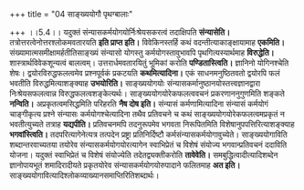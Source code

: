 +++
title = "04 साङ्ख्ययोगौ पृथग्बालाः"

+++
।।5.4।। यदुक्तं संन्यासकर्मयोगयोर्निःश्रेयसकरत्वं तदाक्षिपति
**संन्यासेति।** तत्रोत्तरत्वेनोत्तरश्लोकमवतारयति **इति प्राप्त इति।**
विवेकिनस्तर्हि कथं वदन्तीत्याकाङ्क्षायामाह **एकमिति।**
संख्यामात्मसमीक्षामर्हतीतिसाङ्ख्यं संन्यासो योगस्तु कर्मयोगस्तावुभावपि
पृथगित्यस्यार्थमाह **विरुद्धेति।** शास्त्रार्थविवेकशून्यत्वं बालत्वम्।
उत्तरार्धमवतारयितुं भूमिकां करोति **पण्डितास्त्विति।** ज्ञानिनो
योगिनश्चेति शेषः। द्वयोरविरुद्धफलत्वमेव प्रश्नपूर्वकं प्रकटयति
**कथमित्यादिना।** एकं साधनमनुष्ठितवतो द्वयोरपि फलं भवतीति
विरुद्धमित्याशङ्क्याह **उभयोरिति।** साङ्ख्ययोगयोः
संन्यासकर्मानुष्ठानयोस्तत्त्वज्ञानद्वारा निःश्रेयसफलत्वान्न
विरुद्धफलत्वशङ्केत्यर्थः। साङ्ख्ययोगयोरेकफलत्ववचनं प्रकरणाननुगुणमिति
शङ्कते **नन्विति।** अप्रकृतत्वमसिद्धमिति परिहरति **नैष दोष इति।**
संन्यासं कर्मणामित्यादिना संन्यासं कर्मयोगं चाङ्गीकृत्य प्रश्ने संन्यासः
कर्मयोगश्चेत्यादिना तथैव प्रतिवचने च कथं साङ्ख्ययोगयोरेकफलत्वमप्रकृतं न
भवतीत्युच्यते तत्राह **यद्यपीति।** प्रतिवचनमपि तदनुरूपमेव भगवता
निरूपितमिति विशेषानुपपत्तिरित्याशङ्क्याह **भगवांस्त्विति।**
तदपरित्यागेनेत्यत्र तत्पदेन प्रष्ट्रा प्रतिनिर्दिष्टौ
कर्मसंन्यासकर्मयोगावुच्येते। साङ्ख्ययोगाविति शब्दान्तरवाच्यतया तयोरेव
संन्यासकर्मयोगयोरत्यागेन स्वाभिप्रेतं च विशेषं संयोज्य भगवान्प्रतिवचनं
ददाविति योजना। यदुक्तं स्वाभिप्रेतं च विशेषं संयोज्येति
तदेतद्व्यक्तीकरोति **तावेवेति।** समबुद्धित्वादीत्यादिशब्देन
ज्ञानोपायभूतं शमादिरादीयते प्रकृतयोरेव संन्यासकर्मयोगयोरुपादाने फलितमाह
**अत इति।** साङ्ख्ययोगावित्यादिश्लोकव्याख्यानसमाप्तिरितिशब्दार्थः।
